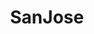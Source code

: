 ---
title: SanJose
crosslinks:
- youtubefactsbot
- autotldr
- SJSU
- rit
- bayarea
- jino6c
- leagueoflegends
- fastfood
- youtubot
- blog
- LosAngeles
- LifeProTips
- SFBayHousing
- PokemonGoSanJose
- santaclara
- movies
- BAbike
- SanJoseSUCKS
- hardwareswap
- homeless
---
